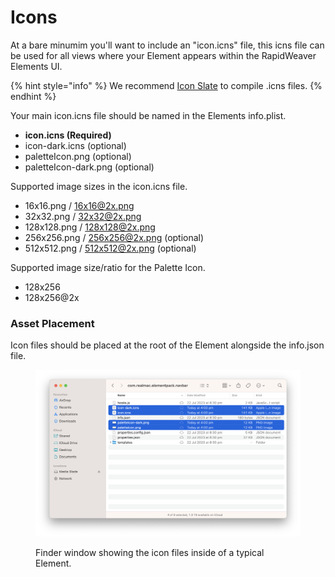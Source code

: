 # Icons

At a bare minumim you'll want to include an "icon.icns" file, this icns file can be used for all views where your Element appears within the RapidWeaver Elements UI.

{% hint style="info" %}
We recommend [Icon Slate](https://www.kodlian.com/apps/icon-slate) to compile .icns files.
{% endhint %}

Your main icon.icns file should be named in the Elements info.plist.&#x20;

* **icon.icns (Required)**
* icon-dark.icns (optional)
* paletteIcon.png (optional)
* paletteIcon-dark.png (optional)

Supported image sizes in the icon.icns file.

* 16x16.png / 16x16@2x.png
* 32x32.png / 32x32@2x.png
* 128x128.png / 128x128@2x.png
* 256x256.png / 256x256@2x.png (optional)
* 512x512.png / 512x512@2x.png (optional)

Supported image size/ratio for the Palette Icon.

* 128x256
* 128x256@2x

### Asset Placement

Icon files should be placed at the root of the Element alongside the info.json file.

<figure><img src="../../.gitbook/assets/CleanShot 2023-07-25 at 4.14.41@2x.png" alt=""><figcaption><p>Finder window showing the icon files inside of a typical Element.</p></figcaption></figure>
